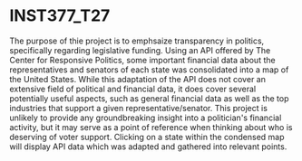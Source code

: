 # INST377_T27
The purpose of thie project is to emphsaize transparency in politics, specifically regarding legislative funding.
Using an API offered by The Center for Responsive Politics, some important financial data about the representatives and senators of each state was consolidated into a map of the United States.
While this adaptation of the API does not cover an extensive field of political and financial data, it does cover several potentially useful aspects, such as general financial data as well as the top industries that support a given representative/senator.
This project is unlikely to provide any groundbreaking insight into a politician's financial activity, but it may serve as a point of reference when thinking about who is deserving of voter support.
Clicking on a state within the condensed map will display API data which was adapted and gathered into relevant points.
